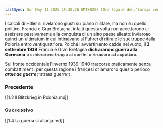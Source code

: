 ```yaml
---
lastSync: Sun May 11 2025 19:30:26 GMT+0200 (Ora legale dell’Europa centrale)
---
```

I calcoli di Hitler si rivelarono giusti sul piano militare, ma non su quello politico. Francia e Gran Bretagna, infatti questa volta non accettarono di assistere passivamente alla conquista di un altro paese alleato: inviarono quindi un ultimatum in cui intimavano al Fuhrer di ritirare le sue truppe dalla Polonia entro ventiquattr'ore.
Poiché l'avvertimento cadde nel vuoto, il **3 settembre 1939** Francia e Gran Bretagna **dichiararono guerra alla Germania** e schierarono truppe ai confini e rimasero ad aspettare.

Sul fronte occidentale l'inverno 1939-1940 trascorse praticamente senza combattimenti: per questa ragione i francesi chiamarono questo periodo ***drole de guerre***("strana guerra").


### Precedente
[[1.2 Il Blitzkrieg in Polonia.md]]

### Successivo
[[1.4 La guerra si allarga.md]]